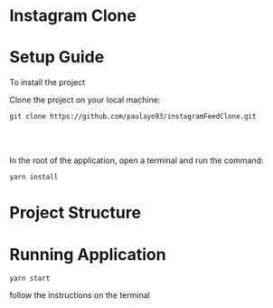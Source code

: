 # Instagram Clone


# Setup Guide
To install the project


Clone the project on your local machine:

```
git clone https://github.com/paulayo93/instagramFeedClone.git
```
<br><br>

In the root of the application, open a terminal and run the command:
```
yarn install
```
# Project Structure
# Running Application
```
yarn start
```

follow the instructions on the terminal

